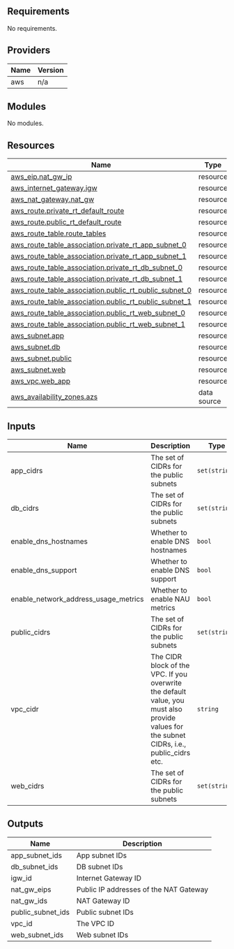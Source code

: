 <!-- BEGIN_TF_DOCS -->
## Requirements

No requirements.

## Providers

| Name | Version |
|------|---------|
| aws | n/a |

## Modules

No modules.

## Resources

| Name | Type |
|------|------|
| [aws_eip.nat_gw_ip](https://registry.terraform.io/providers/hashicorp/aws/latest/docs/resources/eip) | resource |
| [aws_internet_gateway.igw](https://registry.terraform.io/providers/hashicorp/aws/latest/docs/resources/internet_gateway) | resource |
| [aws_nat_gateway.nat_gw](https://registry.terraform.io/providers/hashicorp/aws/latest/docs/resources/nat_gateway) | resource |
| [aws_route.private_rt_default_route](https://registry.terraform.io/providers/hashicorp/aws/latest/docs/resources/route) | resource |
| [aws_route.public_rt_default_route](https://registry.terraform.io/providers/hashicorp/aws/latest/docs/resources/route) | resource |
| [aws_route_table.route_tables](https://registry.terraform.io/providers/hashicorp/aws/latest/docs/resources/route_table) | resource |
| [aws_route_table_association.private_rt_app_subnet_0](https://registry.terraform.io/providers/hashicorp/aws/latest/docs/resources/route_table_association) | resource |
| [aws_route_table_association.private_rt_app_subnet_1](https://registry.terraform.io/providers/hashicorp/aws/latest/docs/resources/route_table_association) | resource |
| [aws_route_table_association.private_rt_db_subnet_0](https://registry.terraform.io/providers/hashicorp/aws/latest/docs/resources/route_table_association) | resource |
| [aws_route_table_association.private_rt_db_subnet_1](https://registry.terraform.io/providers/hashicorp/aws/latest/docs/resources/route_table_association) | resource |
| [aws_route_table_association.public_rt_public_subnet_0](https://registry.terraform.io/providers/hashicorp/aws/latest/docs/resources/route_table_association) | resource |
| [aws_route_table_association.public_rt_public_subnet_1](https://registry.terraform.io/providers/hashicorp/aws/latest/docs/resources/route_table_association) | resource |
| [aws_route_table_association.public_rt_web_subnet_0](https://registry.terraform.io/providers/hashicorp/aws/latest/docs/resources/route_table_association) | resource |
| [aws_route_table_association.public_rt_web_subnet_1](https://registry.terraform.io/providers/hashicorp/aws/latest/docs/resources/route_table_association) | resource |
| [aws_subnet.app](https://registry.terraform.io/providers/hashicorp/aws/latest/docs/resources/subnet) | resource |
| [aws_subnet.db](https://registry.terraform.io/providers/hashicorp/aws/latest/docs/resources/subnet) | resource |
| [aws_subnet.public](https://registry.terraform.io/providers/hashicorp/aws/latest/docs/resources/subnet) | resource |
| [aws_subnet.web](https://registry.terraform.io/providers/hashicorp/aws/latest/docs/resources/subnet) | resource |
| [aws_vpc.web_app](https://registry.terraform.io/providers/hashicorp/aws/latest/docs/resources/vpc) | resource |
| [aws_availability_zones.azs](https://registry.terraform.io/providers/hashicorp/aws/latest/docs/data-sources/availability_zones) | data source |

## Inputs

| Name | Description | Type | Default | Required |
|------|-------------|------|---------|:--------:|
| app_cidrs | The set of CIDRs for the public subnets | `set(string)` | `[]` | no |
| db_cidrs | The set of CIDRs for the public subnets | `set(string)` | `[]` | no |
| enable_dns_hostnames | Whether to enable DNS hostnames | `bool` | `false` | no |
| enable_dns_support | Whether to enable DNS support | `bool` | `true` | no |
| enable_network_address_usage_metrics | Whether to enable NAU metrics | `bool` | `false` | no |
| public_cidrs | The set of CIDRs for the public subnets | `set(string)` | `[]` | no |
| vpc_cidr | The CIDR block of the VPC. If you overwrite the default value, you must also provide values for the subnet CIDRs, i.e., public_cidrs etc. | `string` | `"10.0.0.0/16"` | no |
| web_cidrs | The set of CIDRs for the public subnets | `set(string)` | `[]` | no |

## Outputs

| Name | Description |
|------|-------------|
| app_subnet_ids | App subnet IDs |
| db_subnet_ids | DB subnet IDs |
| igw_id | Internet Gateway ID |
| nat_gw_eips | Public IP addresses of the NAT Gateway |
| nat_gw_ids | NAT Gateway ID |
| public_subnet_ids | Public subnet IDs |
| vpc_id | The VPC ID |
| web_subnet_ids | Web subnet IDs |
<!-- END_TF_DOCS -->